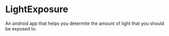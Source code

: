 # LightExposure
An android app that helps you determite the amount of light that you should be exposed to.
